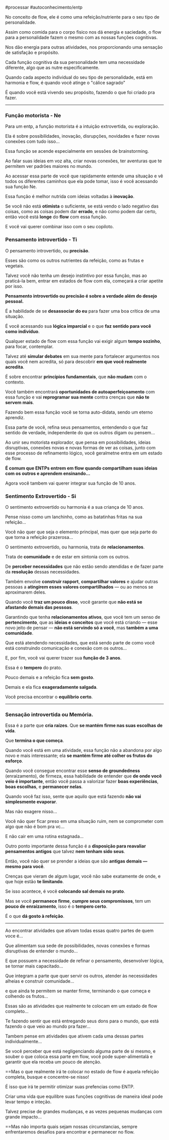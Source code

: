 #processar #autoconhecimento/entp 

No conceito de flow, ele é como uma refeição/nutriente para o seu tipo de personalidade.

Assim como comida para o corpo fisico nos dá energia e saciedade, o flow para a personalidade fazem o mesmo com as nossas funções cognitivas.

Nos dão energia para outras atividades, nos proporcionando uma sensação de satisfação e propósito. 

Cada função cognitiva da sua personalidade tem uma necessidade diferente, algo que as nutre especificamente.

Quando cada aspecto individual do seu tipo de personalidade, está em harmonia e flow, é quando você atinge o "cálice sagrado"

É quando você está vivendo seu propósito, fazendo o que foi criado pra fazer.

----

### **Função motorista - Ne** 

Para um entp, a função motorista é a intuição extrovertida, ou exploração.

Ela é sobre possibilidades, inovação, disrupções, novidades e fazer novas conexões com tudo isso...

Essa função se acende especialmente em sessões de brainstorming. 

Ao falar suas ideias em voz alta, criar novas conexões, ter aventuras que te permitem ver padrões maiores no mundo.

Ao acessar essa parte de você que rapidamente entende uma situação e vê todos os diferentes caminhos que ela pode tomar, isso é você acessando sua função Ne.

Essa função é melhor nutrida com ideias voltadas à **inovação**.

Se você não está **otimista** o suficiente, se está vendo o lado negativo das coisas, como as coisas podem dar **errado**, e não como podem dar certo, então você está **longe** do **flow** com essa função.

E você vai querer combinar isso com o seu copiloto.

### Pensamento introvertido - Ti

O pensamento introvertido, ou **precisão**. 

Esses são como os outros nutrientes da refeição, como as frutas e vegetais. 

Talvez você não tenha um desejo instintivo por essa função, mas ao praticá-la bem, entrar em estados de flow com ela, começará a criar apetite por isso. 

**Pensamento introvertido ou precisão é sobre a verdade além do desejo pessoal.**  

É a habilidade de se **desassociar do eu** para fazer uma boa crítica de uma situação.  

É você acessando sua **lógica imparcial** e o que **faz sentido para você como indivíduo**.  

Qualquer estado de flow com essa função vai exigir algum **tempo sozinho**, para focar, contemplar. 

Talvez até **simular debates** em sua mente para fortalecer argumentos nos quais você nem acredita, só para descobrir **em que você realmente acredita**.  

É sobre encontrar **princípios fundamentais**, que **não mudam** com o contexto.  

Você também encontrará **oportunidades de autoaperfeiçoamento** com essa função e vai **reprogramar sua mente** contra crenças que **não te servem mais**. 

Fazendo bem essa função você se torna auto-didata, sendo um eterno aprendiz.

Essa parte de você, refina seus pensamentos, entendendo o que faz sentido de verdade, independente do que os outros digam ou pensem...

Ao unir seu motorista explorador, que pensa em possibilidades, ideias disruptivas, conexões novas e novas formas de ver as coisas, junto com esse processo de refinamento lógico, você geralmetne entra em um estado de flow. 

**É comum que ENTPs entrem em flow quando compartilham suas ideias com os outros e aprendem ensinando...** 

Agora você tambem vai querer integrar sua função de 10 anos.

### Sentimento Extrovertido - Si 

O sentimento extrovertido ou harmonia é a sua criança de 10 anos. 

Pense nisso como um lanchinho, como as batatinhas fritas na sua refeição...

Você não quer que seja o elemento principal, mas quer que seja parte do que torna a refeição prazerosa...

O sentimento extrovertido, ou harmonia, trata de **relacionamentos**.

Trata de **comunidade** e de estar em sintonia com os outros.  

De **perceber necessidades** que não estão sendo atendidas e de fazer parte da **resolução** dessas necessidades.  

Também envolve **construir rapport**, **compartilhar valores** e ajudar outras pessoas a **atingirem esses valores compartilhados** — ou ao menos se aproximarem deles.

Quando você **traz um pouco disso**, você garante que **não está se afastando demais das pessoas**.  

Garantindo que tenha **relacionamentos ativos**, que você tem um senso de **pertencimento**, que as **ideias e conceitos** que você está criando — esse novo jeito de pensar — **não está servindo só a você**, mas **também a uma comunidade**.  

Que está atendendo necessidades, que está sendo parte de como você está construindo comunicação e conexão com os outros...

E, por fim, você vai querer trazer sua **função de 3 anos**. 

Essa é o **tempero** do prato.  

Pouco demais e a refeição fica **sem gosto**. 

Demais e ela fica **exageradamente salgada**.  

Você precisa encontrar o **equilíbrio certo**.

----

### Sensação introvertida ou Memória.

Essa é a parte que **cria raízes**. Que **se mantém firme nas suas escolhas de vida**.  

Que **termina o que começa**.  

Quando você está em uma atividade, essa função não a abandona por algo novo e mais interessante; ela **se mantém firme até colher os frutos do esforço**.

Quando você consegue encontrar esse **senso de groundedness** (enraizamento), de firmeza, essa habilidade de entender que **de onde você veio é importante**, então você passa a valorizar fazer **boas experiências**, **boas escolhas**, e **permanecer nelas**.  

Quando você faz isso, sente que aquilo que está fazendo **não vai simplesmente evaporar**.

Mas não exagere nisso...

Você não quer ficar preso em uma situação ruim, nem se comprometer com algo que não é bom pra vc...

E não cair em uma rotina estagnada...

Outro ponto importante dessa função é a **disposição para reavaliar pensamentos antigos** que talvez **nem tenham sido seus**.  

Então, você não quer se prender a ideias que são **antigas demais — mesmo para você**.  

Crenças que vieram de algum lugar, você não sabe exatamente de onde, e que hoje estão **te limitando**. 

Se isso acontece, é você **colocando sal demais no prato**.

Mas se você **permanece firme**, **cumpre seus compromissos**, tem um **pouco de enraizamento**, isso é o **tempero certo**.  

É o que **dá gosto à refeição**.

---

Ao encontrar atividades que ativam todas essas quatro partes de quem voce é...

Que alimentam sua sede de possibilidades, novas conexões e formas disruptivas de entender o mundo...

E que possuem a necessidade de refinar o pensamento, desenvolver lógica, se tornar mais capacitado...

Que integram a parte que quer servir os outros, atender às necessidades alheias e construir comunidade...

e que ainda te permitem se manter firme, terminando o que começa e colhendo os frutos...

Essas são as atividades que realmente te colocam em um estado de flow completo... 

Te fazendo sentir que está entregando seus dons para o mundo, que está fazendo o que veio ao mundo pra fazer...

Tambem pense em atividades que ativem cada uma dessas partes individualmente...

Se você perceber que está negligenciando alguma parte de si mesmo, e souber o que coloca essa parte em flow, você pode super-alimentalá e garantir que ela receba um pouco de atenção.

==Mas o que realmente irá te colocar no estado de flow é aquela refeição completa, busque e concentre-se nisso! 

É isso que irá te permitir otimizar suas prefencias como ENTP. 

Criar uma vida que equilibre suas funções cognitivas de maneira ideal pode levar tempo e inteção.

Talvez precise de grandes mudanças, e as vezes pequenas mudanças com grande impacto...

==Mas não importa quais sejam nossas circunstancias, sempre enfrentaremos desafios para encontrar e permanecer no flow.

